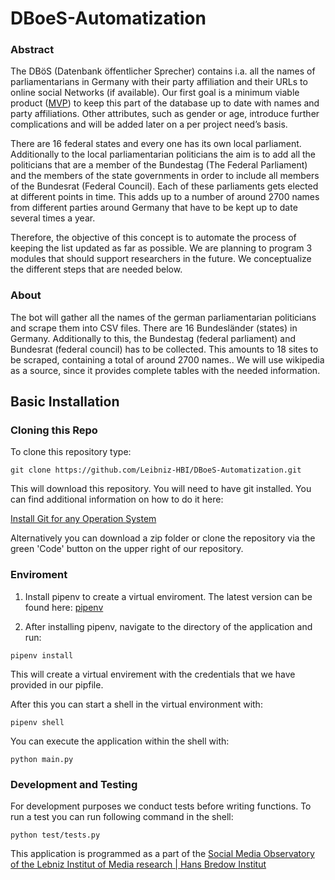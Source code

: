 # DBoeS-Automatization 

### Abstract 

The DBöS (Datenbank öffentlicher Sprecher) contains i.a. all the names of parliamentarians in Germany with their party affiliation and their URLs to online social Networks (if available). Our first goal is a minimum viable product ([MVP](https://en.wikipedia.org/wiki/Minimum_viable_product)) to keep this part of the database up to date with names and party affiliations. Other attributes, such as gender or age, introduce further complications and will be added later on a per project need’s basis. 

There are 16 federal states and every one has its own local parliament. Additionally to the local parliamentarian politicians the aim is to add all the politicians that are a member of the Bundestag (The Federal Parliament) and the members of the state governments in order to include all members of the Bundesrat (Federal Council). Each of these parliaments gets elected at different points in time. This adds up to a number of around 2700 names from different parties around Germany that have to be kept up to date several times a year.

Therefore, the objective of this concept is to automate the process of keeping the list updated as far as possible. We are planning to program 3 modules that should support researchers in the future. We conceptualize the different steps that are needed below.


### About

The bot will gather all the names of the  german parliamentarian politicians and scrape them into CSV files.
There are 16 Bundesländer (states) in Germany. Additionally to this, the Bundestag (federal parliament) and Bundesrat (federal council) has to be collected.
This amounts to 18 sites to be scraped, containing a total of around 2700 names.. We will use wikipedia as a source,
since it provides complete tables with the needed information. 

## Basic Installation

### Cloning this Repo

To clone this repository type:

```
git clone https://github.com/Leibniz-HBI/DBoeS-Automatization.git
```

This will download this repository. You will need to have git installed.
You can find additional information on how to do it here:

[Install Git for any Operation System](https://github.com/git-guides/install-git)

Alternatively you can download a zip folder or clone the repository via the green 'Code' button on the upper right of our repository.

### Enviroment 

1. Install pipenv to create a virtual enviroment. The latest version can be found here:
[pipenv](https://pipenv.readthedocs.io/en/latest)

2. After installing pipenv, navigate to the directory of the application and run:

```
pipenv install
```
This will create a virtual envirement with the credentials that we have provided in
our pipfile. 

After this you can start a shell in the virtual environment with:

```
pipenv shell
```

You can execute the application within the shell with:

```
python main.py
```

### Development and Testing
For development purposes we conduct tests before writing functions. 
To run a test you can run following command in the shell:

```
python test/tests.py
```

This application is programmed as a part of the [Social Media Observatory of the Lebniz Institut of Media research | Hans Bredow Institut](https://leibniz-hbi.github.io/SMO/) 
